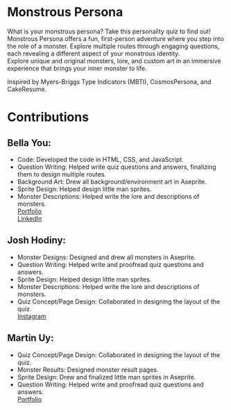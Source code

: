 # Monstrous Persona
What is your monstrous persona? Take this personality quiz to find out!  
Monstrous Persona offers a fun, first-person adventure where you step into the role of a monster. Explore multiple routes through engaging questions, each revealing a different aspect of your monstrous identity.  
Explore unique and original monsters, lore, and custom art in an immersive experience that brings your inner monster to life.

Inspired by Myers-Briggs Type Indicators (MBTI), CosmosPersona, and CakeResume.

# Contributions
## Bella You:
- Code: Developed the code in HTML, CSS, and JavaScript.
- Question Writing: Helped write quiz questions and answers, finalizing them to design multiple routes.
- Background Art: Drew all background/environment art in Aseprite.
- Sprite Design: Helped design little man sprites.
- Monster Descriptions: Helped write the lore and descriptions of monsters.  
[Portfolio](https://chiuya.github.io/projectsSite/)  
[LinkedIn](https://www.linkedin.com/in/bella-y-605078209)

## Josh Hodiny:
- Monster Designs: Designed and drew all monsters in Aseprite.
- Question Writing: Helped write and proofread quiz questions and answers.
- Sprite Design: Helped design little man sprites.
- Monster Descriptions: Helped write the lore and descriptions of monsters.
- Quiz Concept/Page Design: Collaborated in designing the layout of the quiz.  
[Instagram](https://www.instagram.com/madebyjoho/)

## Martin Uy:
- Quiz Concept/Page Design: Collaborated in designing the layout of the quiz.
- Monster Results: Designed monster result pages.
- Sprite Design: Drew and finalized little man sprites in Aseprite.
- Question Writing: Helped write and proofread quiz questions and answers.  
[Portfolio](https://martins-career-cave-c8941c.webflow.io/)